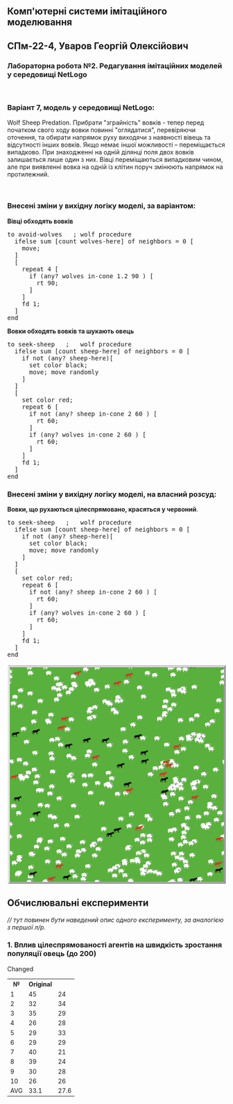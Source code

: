 ## Комп'ютерні системи імітаційного моделювання
## СПм-22-4, **Уваров Георгій Олексійович**
### Лабораторна робота №**2**. Редагування імітаційних моделей у середовищі NetLogo

<br>

### Варіант 7, модель у середовищі NetLogo:
Wolf Sheep Predation. Прибрати "зграйність" вовків - тепер перед початком свого ходу вовки повинні "оглядатися", перевіряючи оточення, та обирати напрямок руху виходячи з наявності вівець та відсутності інших вовків. Якщо немає іншої можливості – переміщається випадково. При знаходженні на одній ділянці поля двох вовків залишається лише один з них. Вівці переміщаються випадковим чином, але при виявленні вовка на одній із клітин поруч змінюють напрямок на протилежний.

<br>

### Внесені зміни у вихідну логіку моделі, за варіантом:

**Вівці обходять вовків**

<pre>
to avoid-wolves   ; wolf procedure
  ifelse sum [count wolves-here] of neighbors = 0 [
    move;
  ]
  [
    repeat 4 [
      if (any? wolves in-cone 1.2 90 ) [
        rt 90;
      ]
    ]
    fd 1;
  ]
end
</pre>

**Вовки обходять вовків та шукають овець**

<pre>
to seek-sheep   ;   wolf procedure
  ifelse sum [count sheep-here] of neighbors = 0 [
    if not (any? sheep-here)[
      set color black;
      move; move randomly
    ]
  ]
  [
    set color red;
    repeat 6 [
      if not (any? sheep in-cone 2 60 ) [
        rt 60;
      ]
      if (any? wolves in-cone 2 60 ) [
        rt 60;
      ]
    ]
    fd 1;
  ]
end
</pre>

### Внесені зміни у вихідну логіку моделі, на власний розсуд:

**Вовки, що рухаються цілеспрямовано, красяться у червоний**.

<pre>
to seek-sheep   ;   wolf procedure
  ifelse sum [count sheep-here] of neighbors = 0 [
    if not (any? sheep-here)[
      set color black;
      move; move randomly
    ]
  ]
  [
    set color red;
    repeat 6 [
      if not (any? sheep in-cone 2 60 ) [
        rt 60;
      ]
      if (any? wolves in-cone 2 60 ) [
        rt 60;
      ]
    ]
    fd 1;
  ]
end
</pre>

![Скріншот моделі в процесі симуляції](red-woolf-screenshot.png)

## Обчислювальні експерименти
*// тут повинен бути наведений опис одного експерименту, за аналогією з першої л/р.* 
### 1. Вплив цілеспрямованості агентів на швидкість зростання популяції овець (до 200)

<table>
  <tr><th>№</th><th>Original</th><tr>Changed</tr></tr>
  <tr><td>1</td><td>45</td><td>24</td></tr>
  <tr><td>2</td><td>32</td><td>34</td></tr>
  <tr><td>3</td><td>35</td><td>29</td></tr>
  <tr><td>4</td><td>26</td><td>28</td></tr>
  <tr><td>5</td><td>29</td><td>33</td></tr>
  <tr><td>6</td><td>29</td><td>29</td></tr>
  <tr><td>7</td><td>40</td><td>21</td></tr>
  <tr><td>8</td><td>39</td><td>24</td></tr>
  <tr><td>9</td><td>30</td><td>28</td></tr>
  <tr><td>10</td><td>26</td><td>26</td></tr>
  <tr><td>AVG</td><td>33.1</td><td>27.6</td></tr>
</table>
